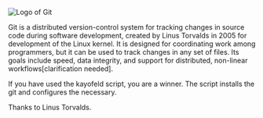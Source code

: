 ![Logo of Git](https://git-scm.com/images/logos/downloads/Git-Logo-1788C.png)

Git is a distributed version-control system for tracking changes in source code during software development, created by Linus Torvalds in 2005 for development of the Linux kernel. It is designed for coordinating work among programmers, but it can be used to track changes in any set of files. Its goals include speed, data integrity, and support for distributed, non-linear workflows[clarification needed].

If you have used the kayofeld script, you are a winner. The script installs the git and configures the necessary.

Thanks to Linus Torvalds.